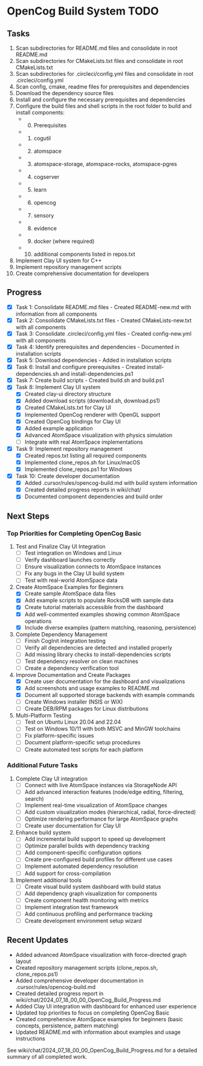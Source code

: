 # OpenCog Build System TODO

## Tasks
1. Scan subdirectories for README.md files and consolidate in root README.md
2. Scan subdirectories for CMakeLists.txt files and consolidate in root CMakeLists.txt
3. Scan subdirectories for .circleci/config.yml files and consolidate in root .circleci/config.yml
4. Scan config, cmake, readme files for prerequisites and dependencies
5. Download the dependency source files
6. Install and configure the necessary prerequisites and dependencies
7. Configure the build files and shell scripts in the root folder to build and install components:
   - 0. Prerequisites
   - 1. cogutil
   - 2. atomspace
   - 3. atomspace-storage, atomspace-rocks, atomspace-pgres
   - 4. cogserver
   - 5. learn
   - 6. opencog
   - 7. sensory
   - 8. evidence
   - 9. docker (where required)
   - 10. additional components listed in repos.txt
8. Implement Clay UI system for C++
9. Implement repository management scripts
10. Create comprehensive documentation for developers

## Progress
- [x] Task 1: Consolidate README.md files - Created README-new.md with information from all components
- [x] Task 2: Consolidate CMakeLists.txt files - Created CMakeLists-new.txt with all components
- [x] Task 3: Consolidate .circleci/config.yml files - Created config-new.yml with all components
- [x] Task 4: Identify prerequisites and dependencies - Documented in installation scripts
- [x] Task 5: Download dependencies - Added in installation scripts
- [x] Task 6: Install and configure prerequisites - Created install-dependencies.sh and install-dependencies.ps1
- [x] Task 7: Create build scripts - Created build.sh and build.ps1
- [x] Task 8: Implement Clay UI system
  - [x] Created clay-ui directory structure
  - [x] Added download scripts (download.sh, download.ps1)
  - [x] Created CMakeLists.txt for Clay UI
  - [x] Implemented OpenCog renderer with OpenGL support
  - [x] Created OpenCog bindings for Clay UI
  - [x] Added example application
  - [x] Advanced AtomSpace visualization with physics simulation
  - [ ] Integrate with real AtomSpace implementations
- [x] Task 9: Implement repository management
  - [x] Created repos.txt listing all required components
  - [x] Implemented clone_repos.sh for Linux/macOS
  - [x] Implemented clone_repos.ps1 for Windows
- [x] Task 10: Create developer documentation
  - [x] Added .cursor/rules/opencog-build.md with build system information
  - [x] Created detailed progress reports in wiki/chat/
  - [x] Documented component dependencies and build order

## Next Steps

### Top Priorities for Completing OpenCog Basic
1. Test and Finalize Clay UI Integration
   - [ ] Test integration on Windows and Linux
   - [ ] Verify dashboard launches correctly
   - [ ] Ensure visualization connects to AtomSpace instances
   - [ ] Fix any bugs in the Clay UI build system
   - [ ] Test with real-world AtomSpace data

2. Create AtomSpace Examples for Beginners
   - [x] Create sample AtomSpace data files
   - [x] Add example scripts to populate RocksDB with sample data
   - [x] Create tutorial materials accessible from the dashboard
   - [x] Add well-commented examples showing common AtomSpace operations
   - [x] Include diverse examples (pattern matching, reasoning, persistence)

3. Complete Dependency Management
   - [ ] Finish CogInit integration testing
   - [ ] Verify all dependencies are detected and installed properly
   - [ ] Add missing library checks to install-dependencies scripts
   - [ ] Test dependency resolver on clean machines
   - [ ] Create a dependency verification tool

4. Improve Documentation and Create Packages
   - [x] Create user documentation for the dashboard and visualizations
   - [x] Add screenshots and usage examples to README.md
   - [x] Document all supported storage backends with example commands
   - [ ] Create Windows installer (NSIS or WiX)
   - [ ] Create DEB/RPM packages for Linux distributions

5. Multi-Platform Testing
   - [ ] Test on Ubuntu Linux 20.04 and 22.04
   - [ ] Test on Windows 10/11 with both MSVC and MinGW toolchains
   - [ ] Fix platform-specific issues
   - [ ] Document platform-specific setup procedures
   - [ ] Create automated test scripts for each platform

### Additional Future Tasks
1. Complete Clay UI integration
   - [ ] Connect with live AtomSpace instances via StorageNode API
   - [ ] Add advanced interaction features (node/edge editing, filtering, search)
   - [ ] Implement real-time visualization of AtomSpace changes
   - [ ] Add custom visualization modes (hierarchical, radial, force-directed)
   - [ ] Optimize rendering performance for large AtomSpace graphs
   - [ ] Create user documentation for Clay UI

2. Enhance build system
   - [ ] Add incremental build support to speed up development
   - [ ] Optimize parallel builds with dependency tracking
   - [ ] Add component-specific configuration options
   - [ ] Create pre-configured build profiles for different use cases
   - [ ] Implement automated dependency resolution
   - [ ] Add support for cross-compilation

3. Implement additional tools
   - [ ] Create visual build system dashboard with build status
   - [ ] Add dependency graph visualization for components
   - [ ] Create component health monitoring with metrics
   - [ ] Implement integration test framework
   - [ ] Add continuous profiling and performance tracking
   - [ ] Create development environment setup wizard

## Recent Updates
- Added advanced AtomSpace visualization with force-directed graph layout
- Created repository management scripts (clone_repos.sh, clone_repos.ps1)
- Added comprehensive developer documentation in .cursor/rules/opencog-build.md
- Created detailed progress report in wiki/chat/2024_07_18_00_00_OpenCog_Build_Progress.md
- Added Clay UI integration with dashboard for enhanced user experience
- Updated top priorities to focus on completing OpenCog Basic
- Created comprehensive AtomSpace examples for beginners (basic concepts, persistence, pattern matching)
- Updated README.md with information about examples and usage instructions

See wiki/chat/2024_07_18_00_00_OpenCog_Build_Progress.md for a detailed summary of all completed work. 